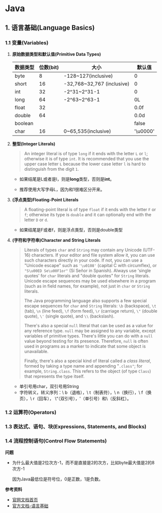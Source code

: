 #  Java
## 1. 语言基础(Language Basics)

### 1.1 变量(Variables)
1. **原始数据类型和默认值(Primitive Data Types)**

   | 数据类型 | 位数(bit) | 大小                       | 默认值   |
   | -------- | --------- | -------------------------- | -------- |
   | byte     | 8         | -128~127(inclusive)        | 0        |
   | short    | 16        | -32,768~32,767 (inclusive) | 0        |
   | int      | 32        | -2^31~2^31-1               | 0        |
   | long     | 64        | -2^63~2^63-1               | 0L       |
   | float    | 32        |                            | 0.0f     |
   | double   | 64        |                            | 0.0d     |
   | boolean  |           |                            | false    |
   | char     | 16        | 0~65,535(inclusive)        | '\u0000' |

2. **整型(Integer Literals)**

   > An integer literal is of type `long` if it ends with the letter `L` or `l`; otherwise it is of type `int`. It is recommended that you use the upper case letter `L` because the lower case letter `l` is hard to distinguish from the digit `1`.

   - 如果结尾是L或者是l，则是**long**类型，否则是**int**。

   - 推荐使用大写字母L，因为和1很难区分开来。

3. **(浮点类型)Floating-Point Literals**

   > A floating-point literal is of type `float` if it ends with the letter `F` or `f`; otherwise its type is `double` and it can optionally end with the letter `D` or `d`.

   - 如果结尾是F或者f，则是浮点类型，否则是double类型

4. **(字符和字符串)Character and String Literals**

   	> Literals of types `char` and `String` may contain any Unicode (UTF-16) characters. If your editor and file system allow it, you can use such characters directly in your code. If not, you can use a "Unicode escape" such as `'\u0108'` (capital C with circumflex), or `"S\u00ED Se\u00F1or"` (Sí Señor in Spanish). Always use 'single quotes' for `char` literals and "double quotes" for `String` literals. Unicode escape sequences may be used elsewhere in a program (such as in field names, for example), not just in `char` or `String` literals.
   	>
   	> The Java programming language also supports a few special escape sequences for `char` and `String` literals: `\b` (backspace), `\t` (tab), `\n` (line feed), `\f` (form feed), `\r` (carriage return), `\"` (double quote), `\'` (single quote), and `\\` (backslash).
   	>
   	> There's also a special `null` literal that can be used as a value for any reference type. `null` may be assigned to any variable, except variables of primitive types. There's little you can do with a `null` value beyond testing for its presence. Therefore, `null` is often used in programs as a marker to indicate that some object is unavailable.
   	>
   	> Finally, there's also a special kind of literal called a *class literal*, formed by taking a type name and appending "`.class"`; for example, `String.class`. This refers to the object (of type `Class`) that represents the type itself.

   - 单引号用char，双引号用String
   - 字符转义，转义序列：\ b（退格），\ t（制表符），\ n（换行），\ f（换页），\ r（回车）， \“（双引号），\'（单引号）和\\（反斜杠）。

### 1.2 运算符(Operators)

### 1.3 表达式、语句、块(Expressions, Statements, and Blocks)
### 1.4 流程控制语句(Control Flow Statements)


**问题**
- 为什么最大值是2位次方-1，而不是直接是2的次方，比如byte最大值是2的8次方-1

  因为Java最低位是符号位，0是正数，1是负数。



**参考资料**

- [官网文档首页](https://docs.oracle.com/javase/tutorial/java/index.html)
- [官方文档-语言基础](https://docs.oracle.com/javase/tutorial/java/nutsandbolts/datatypes.html)



